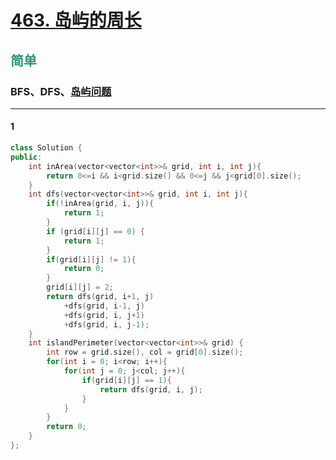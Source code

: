 # [463. 岛屿的周长](https://leetcode.cn/problems/island-perimeter/)  
## <font color=#2C9678>简单</font>  
### **BFS、DFS、[岛屿问题](https://leetcode.cn/problems/number-of-islands/solutions/211211/dao-yu-lei-wen-ti-de-tong-yong-jie-fa-dfs-bian-li-/)**
***
#### 1
```cpp
class Solution {
public:
    int inArea(vector<vector<int>>& grid, int i, int j){
        return 0<=i && i<grid.size() && 0<=j && j<grid[0].size();
    }
    int dfs(vector<vector<int>>& grid, int i, int j){
        if(!inArea(grid, i, j)){
            return 1;
        }
        if (grid[i][j] == 0) {
            return 1;
        }
        if(grid[i][j] != 1){
            return 0;
        }
        grid[i][j] = 2;
        return dfs(grid, i+1, j)
            +dfs(grid, i-1, j)
            +dfs(grid, i, j+1)
            +dfs(grid, i, j-1);
    }
    int islandPerimeter(vector<vector<int>>& grid) {
        int row = grid.size(), col = grid[0].size();
        for(int i = 0; i<row; i++){
            for(int j = 0; j<col; j++){
                if(grid[i][j] == 1){
                    return dfs(grid, i, j);
                }
            }
        }
        return 0;
    }
};
```
